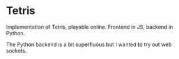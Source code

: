# Tetris

Implementation of Tetris, playable online. Frontend in JS, backend in Python. 

The Python backend is a bit superfluous but I wanted to try out web sockets. 